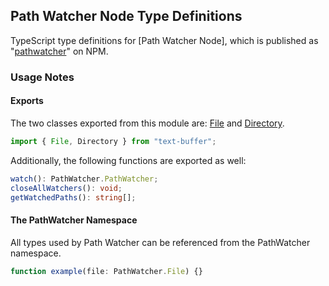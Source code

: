 ## Path Watcher Node Type Definitions

TypeScript type definitions for [Path Watcher Node], which is published as "[pathwatcher](https://www.npmjs.com/package/pathwatcher)" on NPM.

### Usage Notes

#### Exports

The two classes exported from this module are: [File](https://github.com/atom/node-pathwatcher/blob/master/src/file.coffee) and [Directory](https://github.com/atom/node-pathwatcher/blob/master/src/directory.coffee).

```ts
import { File, Directory } from "text-buffer";
```

Additionally, the following functions are exported as well:
```ts
watch(): PathWatcher.PathWatcher;
closeAllWatchers(): void;
getWatchedPaths(): string[];
```

#### The PathWatcher Namespace

All types used by Path Watcher can be referenced from the PathWatcher namespace.

```ts
function example(file: PathWatcher.File) {}
```
